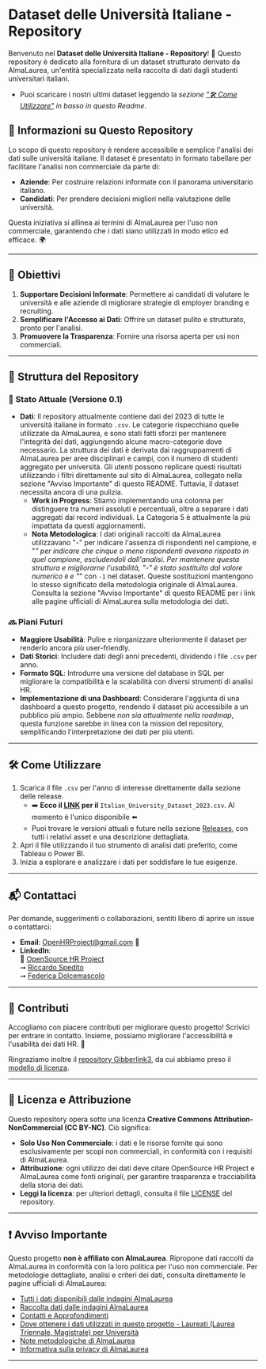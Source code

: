 # Dataset delle Università Italiane - Repository

Benvenuto nel **Dataset delle Università Italiane - Repository**! 🎉 Questo repository è dedicato alla fornitura di un dataset strutturato derivato da AlmaLaurea, un'entità specializzata nella raccolta di dati dagli studenti universitari italiani.

- Puoi scaricare i nostri ultimi dataset leggendo la *sezione ["🛠️ Come Utilizzare"](#%EF%B8%8F-come-utilizzare) in basso in questo Readme*.

## 🌟 Informazioni su Questo Repository

Lo scopo di questo repository è rendere accessibile e semplice l'analisi dei dati sulle università italiane. Il dataset è presentato in formato tabellare per facilitare l'analisi non commerciale da parte di:

- **Aziende**: Per costruire relazioni informate con il panorama universitario italiano.
- **Candidati**: Per prendere decisioni migliori nella valutazione delle università.

Questa iniziativa si allinea ai termini di AlmaLaurea per l'uso non commerciale, garantendo che i dati siano utilizzati in modo etico ed efficace. 🌍

---

## 🎯 Obiettivi

1. **Supportare Decisioni Informate**: Permettere ai candidati di valutare le università e alle aziende di migliorare strategie di employer branding e recruiting.
2. **Semplificare l'Accesso ai Dati**: Offrire un dataset pulito e strutturato, pronto per l'analisi.
3. **Promuovere la Trasparenza**: Fornire una risorsa aperta per usi non commerciali.

---

## 📁 Struttura del Repository

### 📂 Stato Attuale (Versione 0.1)

- **Dati**: Il repository attualmente contiene dati del 2023 di tutte le università italiane in formato `.csv`. Le categorie rispecchiano quelle utilizzate da AlmaLaurea, e sono stati fatti sforzi per mantenere l'integrità dei dati, aggiungendo alcune macro-categorie dove necessario. La struttura dei dati è derivata dai raggruppamenti di AlmaLaurea per aree disciplinari e campi, con il numero di studenti aggregato per università. Gli utenti possono replicare questi risultati utilizzando i filtri direttamente sul sito di AlmaLaurea, collegato nella sezione "Avviso Importante" di questo README. Tuttavia, il dataset necessita ancora di una pulizia.
  - **Work in Progress**: Stiamo implementando una colonna per distinguere tra numeri assoluti e percentuali, oltre a separare i dati aggregati dai record individuali. La Categoria 5 è attualmente la più impattata da questi aggiornamenti.
  - **Nota Metodologica**: I dati originali raccolti da AlmaLaurea utilizzavano "-" per indicare l'assenza di rispondenti nel campione, e "*" per indicare che cinque o meno rispondenti avevano risposto in quel campione, escludendoli dall'analisi. Per mantenere questa struttura e migliorarne l'usabilità, "-" è stato sostituito dal valore numerico `0` e "*" con `-1` nel dataset. Queste sostituzioni mantengono lo stesso significato della metodologia originale di AlmaLaurea. Consulta la sezione "Avviso Importante" di questo README per i link alle pagine ufficiali di AlmaLaurea sulla metodologia dei dati.

### 🔜 Piani Futuri

- **Maggiore Usabilità**: Pulire e riorganizzare ulteriormente il dataset per renderlo ancora più user-friendly.
- **Dati Storici**: Includere dati degli anni precedenti, dividendo i file `.csv` per anno.
- **Formato SQL**: Introdurre una versione del database in SQL per migliorare la compatibilità e la scalabilità con diversi strumenti di analisi HR.
- **Implementazione di una Dashboard**: Considerare l'aggiunta di una dashboard a questo progetto, rendendo il dataset più accessibile a un pubblico più ampio. Sebbene *non sia attualmente nella roadmap*, questa funzione sarebbe in linea con la mission del repository, semplificando l'interpretazione dei dati per più utenti.

---

## 🛠️ Come Utilizzare

1. Scarica il file `.csv` per l'anno di interesse direttamente dalla sezione delle release.
   - ➡️ **Ecco il [LINK](https://github.com/OpenSource-HR/Italian_University_Dataset/releases/download/v0.1/Italian_University_Dataset_2023.csv) per il** `Italian_University_Dataset_2023.csv`. Al momento è l'unico disponibile ⬅️
   - Puoi trovare le versioni attuali e future nella sezione [Releases](https://github.com/OpenSource-HR/Italian_University_Dataset/releases), con tutti i relativi asset e una descrizione dettagliata.
2. Apri il file utilizzando il tuo strumento di analisi dati preferito, come Tableau o Power BI.
3. Inizia a esplorare e analizzare i dati per soddisfare le tue esigenze.

---

## 📬 Contattaci

Per domande, suggerimenti o collaborazioni, sentiti libero di aprire un issue o contattarci:

- **Email**: OpenHRProject@gmail.com 📨
- **LinkedIn**:  
  👥 [OpenSource HR Project](https://linkedin.com/company/opensource-hr-project)  
    ➞ [Riccardo Spedito](https://linkedin.com/in/riccardo-spedito)  
    ➞ [Federica Dolcemascolo](https://linkedin.com/in/federica-dolcemascolo)  

---

## 🌱 Contributi

Accogliamo con piacere contributi per migliorare questo progetto! Scrivici per entrare in contatto. Insieme, possiamo migliorare l'accessibilità e l'usabilità dei dati HR. 🤝

Ringraziamo inoltre il [repository Gibberlink3](https://github.com/Gibberlings3), da cui abbiamo preso il [modello di licenza](https://github.com/Gibberlings3/GitHub-Templates/blob/master/License-Templates/CC-BY-NC-4.0/LICENSE-CC-BY-NC-4.0.md).

---

## 📜 Licenza e Attribuzione

Questo repository opera sotto una licenza **Creative Commons Attribution-NonCommercial (CC BY-NC)**. Ciò significa:

- **Solo Uso Non Commerciale**: i dati e le risorse fornite qui sono esclusivamente per scopi non commerciali, in conformità con i requisiti di AlmaLaurea.
- **Attribuzione**: ogni utilizzo dei dati deve citare OpenSource HR Project e AlmaLaurea come fonti originali, per garantire trasparenza e tracciabilità della storia dei dati.
- **Leggi la licenza**: per ulteriori dettagli, consulta il file [LICENSE](LICENSE.md) del repository.

---

## ❗️ Avviso Importante

Questo progetto **non è affiliato con AlmaLaurea**. Ripropone dati raccolti da AlmaLaurea in conformità con la loro politica per l'uso non commerciale. Per metodologie dettagliate, analisi e criteri dei dati, consulta direttamente le pagine ufficiali di AlmaLaurea:

- [Tutti i dati disponibili dalle indagini AlmaLaurea](https://www.almalaurea.it/i-dati/tutti-i-dati)
- [Raccolta dati dalle indagini AlmaLaurea](https://www.almalaurea.it/i-dati/le-nostre-indagini)
- [Contatti e Approfondimenti](https://www.almalaurea.it/i-dati/approfondimenti)
- [Dove ottenere i dati utilizzati in questo progetto - Laureati (Laurea Triennale, Magistrale) per Università](https://www.almalaurea.it/i-dati/tutti-i-dati)
- [Note metodologiche di AlmaLaurea](https://www2.almalaurea.it/cgi-php/universita/statistiche/note-metodologiche.php?lang=it&config=profilo&anno=2023)
- [Informativa sulla privacy di AlmaLaurea](https://www.almalaurea.it/info/condizioni/privacy)

---

